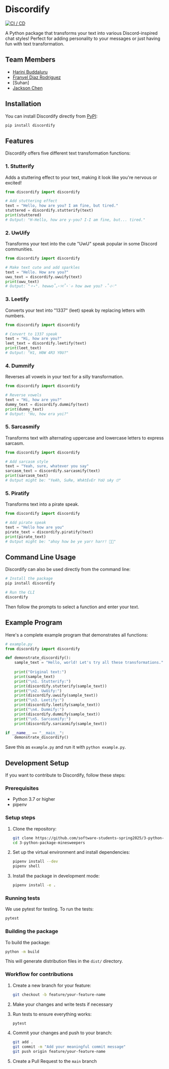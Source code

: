 # Discordify

[![CI / CD](https://github.com/software-students-spring2025/3-python-package-minesweepers/actions/workflows/build.yaml/badge.svg)](https://github.com/software-students-spring2025/3-python-package-minesweepers/actions/workflows/build.yaml)

A Python package that transforms your text into various Discord-inspired chat styles! Perfect for adding personality to your messages or just having fun with text transformation.

## Team Members

- [Harini Buddaluru](https://github.com/peanutoil)
- [Franyel Diaz Rodriguez](https://github.com/Franyel1)
- [Suhan]
- [Jackson Chen](https://github.com/jaxxjj)
## Installation

You can install Discordify directly from [PyPI]():

```bash
pip install discordify
```

## Features

Discordify offers five different text transformation functions:

### 1. Stutterify
Adds a stuttering effect to your text, making it look like you're nervous or excited!

```python
from discordify import discordify

# Add stuttering effect
text = "Hello, how are you? I am fine, but tired."
stuttered = discordify.stutterify(text)
print(stuttered)
# Output: "H-Hello, how are y-you? I-I am fine, but... tired."
```

### 2. UwUify
Transforms your text into the cute "UwU" speak popular in some Discord communities.

```python
from discordify import discordify

# Make text cute and add sparkles
text = "Hello. How are you?"
uwu_text = discordify.uwuify(text)
print(uwu_text)
# Output: "✧˖°. hewwo˚｡⋆୨୧˚⋆˙⟡ how awe you? ₊˚⊹♡"
```

### 3. Leetify
Converts your text into "1337" (leet) speak by replacing letters with numbers.

```python
from discordify import discordify

# Convert to 1337 speak
text = "Hi, how are you?"
leet_text = discordify.leetify(text)
print(leet_text)
# Output: "H1, H0W 4R3 Y0U?"
```

### 4. Dummify
Reverses all vowels in your text for a silly transformation.

```python
from discordify import discordify

# Reverse vowels
text = "Hi, how are you?"
dummy_text = discordify.dummify(text)
print(dummy_text)
# Output: "Hu, how era yoi?"
```

### 5. Sarcasmify
Transforms text with alternating uppercase and lowercase letters to express sarcasm.

```python
from discordify import discordify

# Add sarcasm style
text = "Yeah, sure, whatever you say"
sarcasm_text = discordify.sarcasmify(text)
print(sarcasm_text)
# Output might be: "YeAh, SuRe, WhAtEvEr YoU sAy 🙄"
```
### 5. Piratify
Transforms text into a pirate speak.
```python
from discordify import discordify

# Add pirate speak
text = "Hello how are you"
pirate_text = discordify.piratify(text)
print(pirate_text)
# Output might be: "ahoy how be ye yarr harr! 🏴‍☠️"
```
## Command Line Usage

Discordify can also be used directly from the command line:

```bash
# Install the package
pip install discordify

# Run the CLI
discordify
```

Then follow the prompts to select a function and enter your text.

## Example Program

Here's a complete example program that demonstrates all functions:

```python
# example.py
from discordify import discordify

def demonstrate_discordify():
    sample_text = "Hello, world! Let's try all these transformations."
    
    print("Original text:")
    print(sample_text)
    print("\n1. Stutterify:")
    print(discordify.stutterify(sample_text))
    print("\n2. UwUify:")
    print(discordify.uwuify(sample_text))
    print("\n3. Leetify:")
    print(discordify.leetify(sample_text))
    print("\n4. Dummify:")
    print(discordify.dummify(sample_text))
    print("\n5. Sarcasmify:")
    print(discordify.sarcasmify(sample_text))

if __name__ == "__main__":
    demonstrate_discordify()
```

Save this as `example.py` and run it with `python example.py`.

## Development Setup

If you want to contribute to Discordify, follow these steps:

### Prerequisites

- Python 3.7 or higher
- pipenv

### Setup steps

1. Clone the repository:
   ```bash
   git clone https://github.com/software-students-spring2025/3-python-package-minesweepers.git
   cd 3-python-package-minesweepers
   ```

2. Set up the virtual environment and install dependencies:
   ```bash
   pipenv install --dev
   pipenv shell
   ```

3. Install the package in development mode:
   ```bash
   pipenv install -e .
   ```

### Running tests

We use pytest for testing. To run the tests:

```bash
pytest
```

### Building the package

To build the package:

```bash
python -m build
```

This will generate distribution files in the `dist/` directory.

### Workflow for contributions

1. Create a new branch for your feature:
   ```bash
   git checkout -b feature/your-feature-name
   ```

2. Make your changes and write tests if necessary

3. Run tests to ensure everything works:
   ```bash
   pytest
   ```

4. Commit your changes and push to your branch:
   ```bash
   git add .
   git commit -m "Add your meaningful commit message"
   git push origin feature/your-feature-name
   ```

5. Create a Pull Request to the `main` branch



